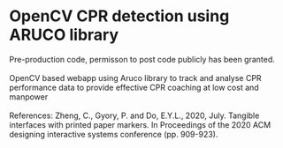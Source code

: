 # <strong>OpenCV CPR detection using ARUCO library</strong><br>
Pre-production code, permisson to post code publicly has been granted.<br>
<br>
OpenCV based webapp using Aruco library to track and analyse CPR performance data to provide effective CPR coaching at low cost and manpower <br>
<br>
References: Zheng, C., Gyory, P. and Do, E.Y.L., 2020, July. Tangible interfaces with printed paper markers. In Proceedings of the 2020 ACM designing interactive systems conference (pp. 909-923).


